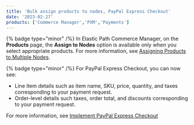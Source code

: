 ```yaml
---
title: 'Bulk assign products to nodes, PayPal Express Checkout'
date: '2023-02-27'
products: ['Commerce Manager','PXM','Payments']
---
```

{% badge type="minor" /%}
In Elastic Path Commerce Manager, on the **Products** page, the **Assign to Nodes** option is available only when you select appropriate products. For more information, see [Assigning Products to Multiple Nodes](/docs/pxm/hierarchies/hierarchy#assigning-products-to-multiple-nodes).

{% badge type="minor" /%}
For PayPal Express Checkout, you can now see:

  - Line item details such as item name, SKU, price, quantity, and taxes corresponding to your payment request.
  - Order-level details such taxes, order total, and discounts corresponding to your payment request.

  For more information, see [Implement PayPal Express Checkout](/docs/commerce-cloud/payments/payments-developer/implement-paypal-express-checkout)
